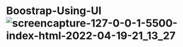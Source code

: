 # Boostrap-Using-UI![screencapture-127-0-0-1-5500-index-html-2022-04-19-21_13_27](https://user-images.githubusercontent.com/98349743/164043933-d3f252a0-f637-4bf6-85b0-bf724b5cc527.png)
